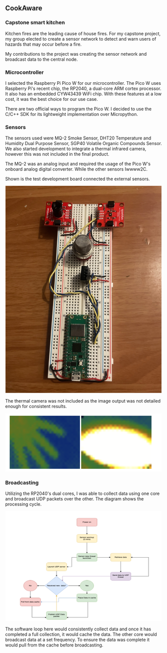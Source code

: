 ## CookAware

### Capstone smart kitchen

Kitchen fires are the leading cause of house fires. For my capstone project, my group elected to create a sensor network to detect and warn users of hazards that may occur before a fire. 

My contributions to the project was creating the sensor network and broadcast data to the central node. 

### Microcontroller

I selected the Raspberry Pi Pico W for our microcontroller. The Pico W uses Raspberry Pi's recent chip, the RP2040, a dual-core ARM cortex processor. It also has an embedded CYW43439 WiFi chip. With these features at a low cost, it was the best choice for our use case.

There are two official ways to program the Pico W. I decided to use the C/C++ SDK for its lightweight implementation over Micropython. 

### Sensors

The sensors used were MQ-2 Smoke Sensor, DHT20 Temperature and Humidity Dual Purpose Sensor, SGP40 Volatile Organic Compounds Sensor. We also started development to integrate a thermal infrared camera, however this was not included in the final product. 

The MQ-2 was an analog input and required the usage of the Pico W's onboard analog digital converter. While the other sensors Iwwww2C. 

Shown is the test development board connected the external sensors. 

<img src="./img/sensor_development.png" width="500" />

The thermal camera was not included as the image output was not detailed enough for consistent results. 

<img src="./img/thermal_example.png" width="500"/>

### Broadcasting

Utilizing the RP2040's dual cores, I was able to collect data using one core and broadcast UDP packets over the other. The diagram shows the processing cycle.

<img src="./img/cook_sensor_states.png" width="500" height="350"/>

The software loop here would consistently collect data and once it has completed a full collection, it would cache the data. The other core would broadcast data at a set frequency. To ensure the data was complete it would pull from the cache before broadcasting.
